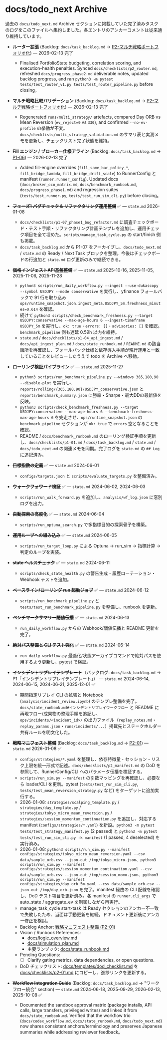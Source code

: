 # docs/todo_next Archive

過去の `docs/todo_next.md` Archive セクションに掲載していた完了済みタスクのログをこのファイルへ集約しました。各エントリのアンカーコメントは従来通り維持しています。

- **ルーター拡張** (Backlog: `docs/task_backlog.md` → [P2-マルチ戦略ポートフォリオ化](docs/task_backlog.md#p2-マルチ戦略ポートフォリオ化)) — 2026-02-13 完了 <!-- anchor: docs/task_backlog.md#p2-マルチ戦略ポートフォリオ化 -->
  - Finalised PortfolioState budgeting, correlation scoring, and execution-health penalties. Synced `docs/checklists/p2_router.md`, refreshed `docs/progress_phase2.md` deliverable notes, updated backlog progress, and ran `python3 -m pytest tests/test_router_v1.py tests/test_router_pipeline.py` before closing。
- **マルチ戦略比較バリデーション** (Backlog: `docs/task_backlog.md` → [P2-マルチ戦略ポートフォリオ化](docs/task_backlog.md#p2-マルチ戦略ポートフォリオ化)) — 2026-02-13 完了
  - Regenerated `runs/multi_strategy/` artefacts, compared Day ORB vs Mean Reversion (`ev_reject=0` vs `330`), and confirmed `--no-ev-profile` の挙動が不変。`docs/checklists/multi_strategy_validation.md` のサマリ表と実測メモを更新し、チェックリスト完了状態を維持。
- **Fill エンジン / ブローカー仕様アライン** (Backlog: `docs/task_backlog.md` → [P1-06](docs/task_backlog.md#p1-06-fill-エンジン--ブローカー仕様アライン)) — 2026-02-13 完了
  - Added fill-engine overrides (`fill_same_bar_policy_*`, `fill_bridge_lambda`, `fill_bridge_drift_scale`) to RunnerConfig と manifest (`runner.runner_config`). Updated docs (`docs/broker_oco_matrix.md`, `docs/benchmark_runbook.md`, `docs/progress_phase1.md`) and regression suites (`tests/test_runner.py`, `tests/test_run_sim_cli.py`) before closing。
- ~~**フェーズ1 バグチェック & リファクタリング運用整備**~~ ✅ — `state.md` 2026-01-08 <!-- anchor: docs/task_backlog.md#p1-07-フェーズ1-バグチェック--リファクタリング運用整備 -->
  - `docs/checklists/p1-07_phase1_bug_refactor.md` に調査チェックボード・テスト手順・リファクタリング計画テンプレを追加し、運用チェック項目を全て埋めた。`scripts/manage_task_cycle.py` の start/finish 例も掲載。
  - `docs/task_backlog.md` から P1-07 をアーカイブし、`docs/todo_next.md` / `state.md` の Ready / Next Task ブロックを整理。今後はチェックボードの行追加と `state.md` ログ更新のみで継続できる。

- ~~**価格インジェストAPI基盤整備**~~ ✅ — `state.md` 2025-10-16, 2025-11-05, 2025-11-06, 2025-11-28 <!-- anchor: docs/task_backlog.md#p1-04-価格インジェストapi基盤整備 -->
  - `python3 scripts/run_daily_workflow.py --ingest --use-dukascopy --symbol USDJPY --mode conservative` を実行し、yfinance フォールバックで 91 行を取り込み `ops/runtime_snapshot.json.ingest_meta.USDJPY_5m.freshness_minutes=0.614` を確認。
  - 続けて `python3 scripts/check_benchmark_freshness.py --target USDJPY:conservative --max-age-hours 6 --ingest-timeframe USDJPY_5m` を実行し、`ok: true`・`errors: []`・`advisories: []` を確認。`benchmark_pipeline` 側も遅延 0.59h 以内を維持。
  - `state.md` / `docs/checklists/p1-04_api_ingest.md` / `docs/api_ingest_plan.md` / `docs/state_runbook.md` / `README.md` の該当箇所を再確認し、フォールバック仕様と依存導入手順が現行運用と一致していることをレビューしたうえで todo を Archive へ移動。
- ~~**ローリング検証パイプライン**~~ ✅ — `state.md` 2025-11-27 <!-- anchor: docs/task_backlog.md#p1-01-ローリング検証パイプライン -->
  - `python3 scripts/run_benchmark_pipeline.py --windows 365,180,90 --disable-plot` を実行し、`reports/rolling/{365,180,90}/USDJPY_conservative.json` と `reports/benchmark_summary.json` に勝率・Sharpe・最大DDの最新値を反映。
  - `python3 scripts/check_benchmark_freshness.py --target USDJPY:conservative --max-age-hours 6 --benchmark-freshness-max-age-hours 6` を完走させ、`ops/runtime_snapshot.json` の `benchmark_pipeline` セクションが `ok: true` で `errors` 空となることを確認。
  - README / `docs/benchmark_runbook.md` のローリング検証手順を更新し、`docs/checklists/p1-01.md` / `docs/task_backlog.md` / `state.md` / `docs/todo_next.md` の関連メモを同期。完了ログを `state.md` の `## Log` に追記済み。
- ~~**目標指数の定義**~~ ✅ — `state.md` 2024-06-01 <!-- anchor: docs/task_backlog.md#目標指数の定義 -->
  - `configs/targets.json` と `scripts/evaluate_targets.py` を整備済み。
- ~~**ウォークフォワード検証**~~ ✅ — `state.md` 2024-06-02, 2024-06-03 <!-- anchor: docs/task_backlog.md#ウォークフォワード検証 -->
  - `scripts/run_walk_forward.py` を追加し、`analysis/wf_log.json` に窓別ログを出力。
- ~~**自動探索の高度化**~~ ✅ — `state.md` 2024-06-04 <!-- anchor: docs/task_backlog.md#自動探索の高度化 -->
  - `scripts/run_optuna_search.py` で多指標目的の探索骨子を構築。
- ~~**運用ループへの組み込み**~~ ✅ — `state.md` 2024-06-05 <!-- anchor: docs/task_backlog.md#運用ループへの組み込み -->
  - `scripts/run_target_loop.py` による Optuna → run_sim → 指標計算 → 判定のループを実装。
- ~~**state ヘルスチェック**~~ ✅ — `state.md` 2024-06-11 <!-- anchor: docs/task_backlog.md#state-ヘルスチェック -->
  - `scripts/check_state_health.py` の警告生成・履歴ローテーション・Webhook テストを追加。
- ~~**ベースライン/ローリング run 起動ジョブ**~~ ✅ — `state.md` 2024-06-12 <!-- anchor: docs/task_backlog.md#ベースラインローリング-run-起動ジョブ -->
  - `scripts/run_benchmark_pipeline.py` と `tests/test_run_benchmark_pipeline.py` を整備し、runbook を更新。
- ~~**ベンチマークサマリー閾値伝播**~~ ✅ — `state.md` 2024-06-13 <!-- anchor: docs/task_backlog.md#ベンチマークサマリー閾値伝播 -->
  - `run_daily_workflow.py` からの Webhook/閾値伝播と README 更新を完了。
- ~~**絶対パス整備と CLI テスト強化**~~ ✅ — `state.md` 2024-06-14 <!-- anchor: docs/task_backlog.md#絶対パス整備と-cli-テスト強化 -->
  - `run_daily_workflow.py` 最適化/状態アーカイブコマンドで絶対パスを使用するよう更新し、pytest で検証。

- ~~**インシデントリプレイテンプレート**~~（バックログ: `docs/task_backlog.md` → P1「インシデントリプレイテンプレート」） — `state.md` 2024-06-14, 2024-06-15, 2024-06-21, 2025-12-01 ✅ <!-- anchor: docs/task_backlog.md#p1-02-インシデントリプレイテンプレート -->
  - 期間指定リプレイ CLI の拡張と Notebook (`analysis/incident_review.ipynb`) のテンプレ整備を完了。`docs/state_runbook.md#インシデントリプレイワークフロー` と README に再現フロー/成果物の整理手順を追記し、`ops/incidents/<incident_id>/` の出力ファイル（`replay_notes.md`・`replay_params.json`・`runs/incidents/...`）掲載先とステークホルダー共有ルールを明文化した。

 

- ~~**戦略マニフェスト整備**~~ (Backlog: `docs/task_backlog.md` → [P2-01](docs/task_backlog.md#p2-マルチ戦略ポートフォリオ化)) — `state.md` 2026-01-08 ✅ <!-- anchor: docs/task_backlog.md#p2-マルチ戦略ポートフォリオ化 -->
  - `configs/strategies/*.yaml` を整理し、依存特徴量・セッション・リスク上限を統一形式で記述。`docs/checklists/p2_manifest.md` の DoD を参照して、RunnerConfig/CLI へのパラメータ伝播を検証する。
  - `scripts/run_sim.py --manifest` の引数マッピングを再確認し、必要なら loader/CLI を更新。pytest (`tests/test_run_sim_cli.py`, `tests/test_mean_reversion_strategy.py` など) をターゲットに追加実行する。
  - 2026-01-08: `strategies/scalping_template.py` / `strategies/day_template.py` / `strategies/tokyo_micro_mean_reversion.py` / `strategies/session_momentum_continuation.py` を追加し、対応する manifest (`configs/strategies/*.yaml`) を新設。`python3 -m pytest tests/test_strategy_manifest.py` (2 passed) と `python3 -m pytest tests/test_run_sim_cli.py -k manifest` (1 passed, 4 deselected) を実行済み。
  - 2026-01-08: `python3 scripts/run_sim.py --manifest configs/strategies/tokyo_micro_mean_reversion.yaml --csv data/sample_orb.csv --json-out /tmp/tokyo_micro.json`、`python3 scripts/run_sim.py --manifest configs/strategies/session_momentum_continuation.yaml --csv data/sample_orb.csv --json-out /tmp/session_momo.json`、`python3 scripts/run_sim.py --manifest configs/strategies/day_orb_5m.yaml --csv data/sample_orb.csv --json-out /tmp/day_orb.json` を完了。manifest 経由の CLI 配線を確認し、DoD テスト項目を更新済み。各 manifest の `runner.cli_args` で auto_state / aggregate_ev を制御しながら再実行。
  - manage_task_cycle start-task は Ready セクションのアンカー不一致で失敗したため、当面は手動更新を継続。ドキュメント更新後にアンカー修正を検討。
  - Backlog Anchor: [戦略マニフェスト整備 (P2-01)](docs/task_backlog.md#p2-マルチ戦略ポートフォリオ化)
  - Vision / Runbook References:
    - [docs/logic_overview.md](docs/logic_overview.md)
    - [docs/simulation_plan.md](docs/simulation_plan.md)
    - 主要ランブック: [docs/state_runbook.md](docs/state_runbook.md)
  - Pending Questions:
    - [ ] Clarify gating metrics, data dependencies, or open questions.
  - DoD チェックリスト: [docs/templates/dod_checklist.md](docs/templates/dod_checklist.md) を [docs/checklists/p2-01.md](docs/checklists/p2-01.md) にコピーし、進捗リンクを更新する。

- ~~**Workflow Integration Guide**~~ (Backlog: `docs/task_backlog.md` → "ワークフロー統合" section) — `state.md` 2024-06-18, 2025-09-29, 2026-02-13, 2025-10-08 ✅ <!-- anchor: docs/task_backlog.md#codex-session-operations-guide -->
  <!-- REVIEW: Archived after confirming workflow loop, dry-run coverage, and template links met the reviewer DoD. -->
  - Documented the sandbox approval matrix (package installs, API calls, large transfers, privileged writes) and linked it from `docs/state_runbook.md`. Verified that the workflow trio (`docs/codex_workflow.md`, `docs/state_runbook.md`, `docs/todo_next.md`) now shares consistent anchors/terminology and preserves Japanese summaries while addressing reviewer feedback。
